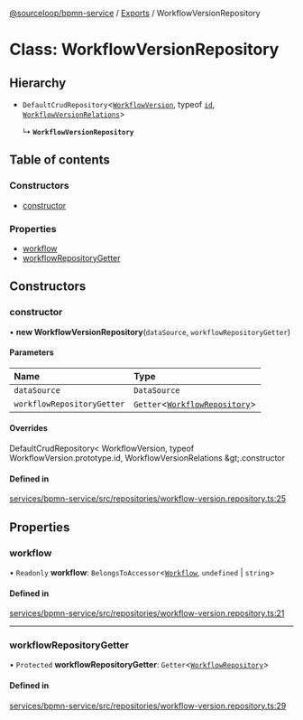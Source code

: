 [@sourceloop/bpmn-service](../README.md) / [Exports](../modules.md) / WorkflowVersionRepository

# Class: WorkflowVersionRepository

## Hierarchy

- `DefaultCrudRepository`<[`WorkflowVersion`](WorkflowVersion.md), typeof [`id`](WorkflowVersion.md#id), [`WorkflowVersionRelations`](../interfaces/WorkflowVersionRelations.md)\>

  ↳ **`WorkflowVersionRepository`**

## Table of contents

### Constructors

- [constructor](WorkflowVersionRepository.md#constructor)

### Properties

- [workflow](WorkflowVersionRepository.md#workflow)
- [workflowRepositoryGetter](WorkflowVersionRepository.md#workflowrepositorygetter)

## Constructors

### constructor

• **new WorkflowVersionRepository**(`dataSource`, `workflowRepositoryGetter`)

#### Parameters

| Name | Type |
| :------ | :------ |
| `dataSource` | `DataSource` |
| `workflowRepositoryGetter` | `Getter`<[`WorkflowRepository`](WorkflowRepository.md)\> |

#### Overrides

DefaultCrudRepository&lt;
  WorkflowVersion,
  typeof WorkflowVersion.prototype.id,
  WorkflowVersionRelations
\&gt;.constructor

#### Defined in

[services/bpmn-service/src/repositories/workflow-version.repository.ts:25](https://github.com/sourcefuse/loopback4-microservice-catalog/blob/d35fdb3f0/services/bpmn-service/src/repositories/workflow-version.repository.ts#L25)

## Properties

### workflow

• `Readonly` **workflow**: `BelongsToAccessor`<[`Workflow`](Workflow.md), `undefined` \| `string`\>

#### Defined in

[services/bpmn-service/src/repositories/workflow-version.repository.ts:21](https://github.com/sourcefuse/loopback4-microservice-catalog/blob/d35fdb3f0/services/bpmn-service/src/repositories/workflow-version.repository.ts#L21)

___

### workflowRepositoryGetter

• `Protected` **workflowRepositoryGetter**: `Getter`<[`WorkflowRepository`](WorkflowRepository.md)\>

#### Defined in

[services/bpmn-service/src/repositories/workflow-version.repository.ts:29](https://github.com/sourcefuse/loopback4-microservice-catalog/blob/d35fdb3f0/services/bpmn-service/src/repositories/workflow-version.repository.ts#L29)
